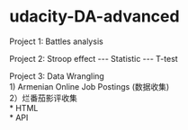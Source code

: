# udacity-DA-advanced

Project 1: Battles analysis

Project 2: Stroop effect --- Statistic --- T-test

Project 3: Data Wrangling  
    1) Armenian Online Job Postings (数据收集)  
    2）烂番茄影评收集  
        * HTML  
        * API  

